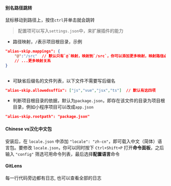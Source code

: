 #### 别名路径跳转

鼠标移动到路径上，按住`ctrl`并单击就会跳转

> 配置项可以写入`settings.json`中，来扩展插件的能力

* 路径映射，`/`表示项目根目录，示例

```json
"alias-skip.mappings": {
	"@":"/src"  // 默认只有`@`映射，映射到`/src`，你可以添加更多映射，映射路径必须以`/`开头
	// ...更多映射关系
}
  
```

* 可缺省后缀名的文件列表，以下文件不需要写后缀名

```json
"alias-skip.allowedsuffix": ["js","vue","jsx","ts"]  // 默认有这四项
```

* 判断项目根目录的依据，默认为`package.json`，即存在该文件的目录为项目根目录，例如小程序项目可以改成`app.json`

```json
"alias-skip.rootpath": "package.json"
```

#### Chinese vs汉化中文包

安装后，在 `locale.json` 中添加 `"locale": "zh-cn"`，即可载入中文（简体）语言包。要修改 `locale.json`，你可以同时按下 `Ctrl+Shift+P` 打开**命令面板**，之后输入 `"config"` 筛选可用命令列表，最后选择**配置语言**命令

#### GitLens

每一行代码旁边都有日志, 也可以查看全部的日志
